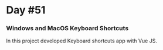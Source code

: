 # Day #51

### Windows and MacOS Keyboard Shortcuts
In this project developed Keyboard shortcuts app with Vue JS.